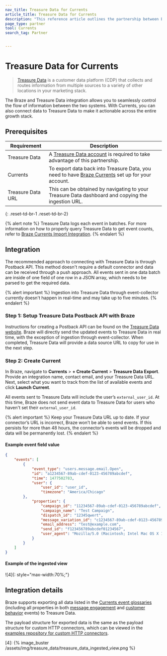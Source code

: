 ```yaml
---
nav_title: Treasure Data for Currents
article_title: Treasure Data for Currents
description: "This reference article outlines the partnership between Braze Currents and Treasure Data, an enterprise customer data platform that allows you to write job results directly to Braze."
page_type: partner
tool: Currents
search_tag: Partner


---
```



# Treasure Data for Currents

> [Treasure Data][1] is a customer data platform (CDP) that collects and routes information from multiple sources to a variety of other locations in your marketing stack.

The Braze and Treasure Data integration allows you to seamlessly control the flow of information between the two systems. With Currents, you can also connect data to Treasure Data to make it actionable across the entire growth stack.

## Prerequisites

| Requirement | Description |
| ----------- | ----------- |
| Treasure Data | A [Treasure Data account][0] is required to take advantage of this partnership. |
| Currents | To export data back into Treasure Data, you need to have [Braze Currents][2] set up for your account. |
| Treasure Data URL | This can be obtained by navigating to your Treasure Data dashboard and copying the ingestion URL.|
{: .reset-td-br-1 .reset-td-br-2}

{% alert note %}
Treasure Data logs each event in batches. For more information on how to properly query Treasure Data to get event counts, refer to [Braze Currents Import Integration](https://docs.treasuredata.com/articles/#!int/braze-currents-import-integration).
{% endalert %}

## Integration

The recommended approach to connecting with Treasure Data is through Postback API. This method doesn't require a default connector and data can be received through a push approach. All events sent in one data batch are inside of one field of one row in a JSON array, which needs to be parsed to get the required data.

{% alert important %}
Ingestion into Treasure Data through event-collector currently doesn't happen in real-time and may take up to five minutes.
{% endalert %}

### Step 1: Setup Treasure Data Postback API with Braze

Instructions for creating a Postback API can be found on the [Treasure Data website][3]. Braze will directly send the updated events to Treasure Data in real time, with the exception of ingestion through event-collector. When completed, Treasure Data will provide a data source URL to copy for use in the next step.

### Step 2: Create Current

In Braze, navigate to **Currents** > **+ Create Current** > **Treasure Data Export**. Provide an integration name, contact email, and your Treasure Data URL. Next, select what you want to track from the list of available events and click **Launch Current**.

All events sent to Treasure Data will include the user’s `external_user_id`. At this time, Braze does not send event data to Treasure Data for users who haven't set their `external_user_id`.

{% alert important %}
Keep your Treasure Data URL up to date. If your connector’s URL is incorrect, Braze won't be able to send events. If this persists for more than 48 hours, the connector’s events will be dropped and data will be permanently lost.
{% endalert %}

#### Example event field value
```json
{
    "events": [
        {
            "event_type": "users.message.email.Open",
            "id": "a1234567-89ab-cdef-0123-456789abcdef",
            "time": 1477502783,
            "user": {
                "user_id": "user_id",
                "timezone": "America/Chicago"
        },
            "properties": {
                "campaign_id": "11234567-89ab-cdef-0123-456789abcdef",
                "campaign_name": "Test Campaign",
                "dispatch_id": "12345qwert",
                "message_variation_id": "c1234567-89ab-cdef-0123-456789abcdef",
                "email_address": "test@example.com",
                "send_id": "f123456789abcdef01234567",
                "user_agent": "Mozilla/5.0 (Macintosh; Intel Mac OS X 10_13_5) AppleWebKit/537.36 (KHTML, like Gecko) Chrome/67.0.3396.99 Safari/537.36"
            }
        }
    ]
}
```

#### Example of the ingested view

![4]{: style="max-width:70%;"}

## Integration details

Braze supports exporting all data listed in the [Currents event glossaries]({{site.baseurl}}/user_guide/data_and_analytics/braze_currents) (including all properties in both [message engagement]({{site.baseurl}}/user_guide/data_and_analytics/braze_currents/event_glossary/message_engagement_events/) and [customer behavior]({{site.baseurl}}/user_guide/data_and_analytics/braze_currents/event_glossary/customer_behavior_events/) events) to Treasure Data.

The payload structure for exported data is the same as the payload structure for custom HTTP connectors, which can be viewed in the [examples repository for custom HTTP connectors](https://github.com/Appboy/currents-examples/tree/master/sample-data/Custom%20HTTP/users/behaviors).


[0]: https://console.treasuredata.com/users/sign_in
[1]: https://www.treasuredata.com/
[2]: {{site.baseurl}}/user_guide/data_and_analytics/braze_currents/#access-currents
[3]: https://docs.treasuredata.com/display/public/PD/Postback+API
[4]: {% image_buster /assets/img/treasure_data/treasure_data_ingested_view.png %}
